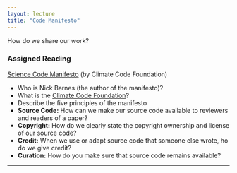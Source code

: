 ```yaml
---
layout: lecture
title: "Code Manifesto"
---
```


<p class="message">
  How do we share our work?
</p>


### Assigned Reading


<a href="http://sciencecodemanifesto.org/" target="_blank"><i class="fa fa-newspaper-o" aria-hidden="true"></i> Science Code Manifesto</a> (by Climate Code Foundation)

- Who is Nick Barnes (the author of the manifesto)?
- What is the [Climate Code Foundation](http://climatecode.org/)?
- Describe the five principles of the manifesto
- __Source Code:__ How can we make our source code available to reviewers and 
readers of a paper?
- __Copyright:__ How do we clearly state the copyright ownership and license of our source code?
- __Credit:__ When we use or adapt source code that someone else wrote, ho do we give credit?
- __Curation:__ How do you make sure that source code remains available?


-----

